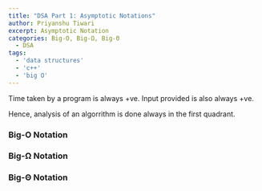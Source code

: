 ```yaml
---
title: "DSA Part 1: Asymptotic Notations"
author: Priyanshu Tiwari
excerpt: Asymptotic Notation
categories: Big-O, Big-Ω, Big-Θ
  - DSA
tags:
  - 'data structures'
  - 'c++'
  - 'big O'
---
```


Time taken by a program is always +ve.
Input provided is also always +ve.

Hence, analysis of an algorrithm is done always in the first quadrant.

### Big-O Notation

### Big-Ω Notation

### Big-Θ Notation